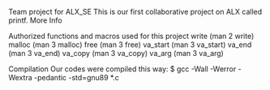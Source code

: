 Team project for ALX_SE This is our first collaborative project on ALX called printf.
More Info

Authorized functions and macros used for this project
write (man 2 write)
malloc (man 3 malloc)
free (man 3 free)
va_start (man 3 va_start)
va_end (man 3 va_end)
va_copy (man 3 va_copy)
va_arg (man 3 va_arg)

Compilation
Our codes were compiled this way:
$ gcc -Wall -Werror -Wextra -pedantic -std=gnu89 *.c

